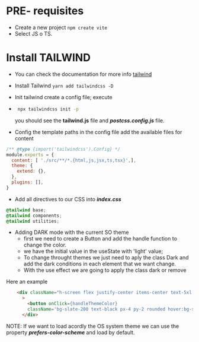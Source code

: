 # PRE- requisites
- Create a new project ```npm create vite```
- Select JS o TS.

# Install TAILWIND
- You can check the documentation for more info [tailwind](https://tailwindcss.com/docs/installation)
- Install Tailwind `yarn add tailwindcss -D`
- Init tailwind create a config file; execute
- 
  ```bash 
   npx tailwindcss init -p 
  ``` 
  
  you should see the **tailwind.js** file and ***postcss.config.js*** file. 
- Config the template paths in the config file
add the available files for content
```javascript
/** @type {import('tailwindcss').Config} */
module.exports = {
  content: [ './src/**/*.{html,js,jsx,ts,tsx}',],
  theme: {
    extend: {},
  },
  plugins: [],
}
```

- Add all directives to our CSS into  ***index.css***

```css
@tailwind base;
@tailwind components;
@tailwind utilities;
```

- Adding DARK mode with the current SO theme
  - first we need to create a Button and add the handle function to change the color.
  - we have the initial value in the useState with 'light' value;
  - To change throught themes we just need to aply the class Dark and add the dark conditions in each element that we want change.
  - With the use effect we are going to apply the class dark or remove

Here an example

```html
    <div className="h-screen flex justify-center items-center text-5xl bg-slate-500 dark:bg-black"
      >
        <button onClick={handleThemeColor} 
        className='bg-slate-200 text-black px-4 py-2 rounded hover:bg-slate-300  dark:bg-slate-600 dark:text-white dark:hover:bg-slate-900'> Change theme</button>
      </div>
```

NOTE: If we want to load acordly the OS system theme we can use the property ***prefers-color-scheme*** and load by default.